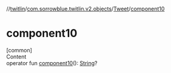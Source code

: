 //[twitlin](../../index.md)/[com.sorrowblue.twitlin.v2.objects](../index.md)/[Tweet](index.md)/[component10](component10.md)



# component10  
[common]  
Content  
operator fun [component10](component10.md)(): [String](https://kotlinlang.org/api/latest/jvm/stdlib/kotlin/-string/index.html)?  



